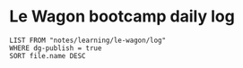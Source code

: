 # Le Wagon bootcamp daily log

```dataview
LIST FROM "notes/learning/le-wagon/log"
WHERE dg-publish = true
SORT file.name DESC
```